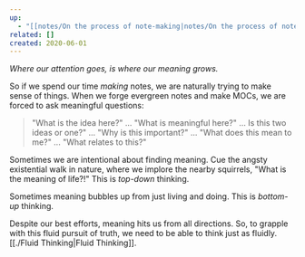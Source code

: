 ```yaml
---
up:
  - "[[notes/On the process of note-making|notes/On the process of note-making]]"
related: []
created: 2020-06-01
---
```

 *Where our attention goes, is where our meaning grows.*

So if we spend our time *making* notes, we are naturally trying to make sense of things. When we forge evergreen notes and make MOCs, we are forced to ask meaningful questions:

> "What is the idea here?" ... "What is meaningful here?" ... Is this two ideas or one?" ... "Why is this important?" ... "What does this mean to me?" ... "What relates to this?"

Sometimes we are intentional about finding meaning. Cue the angsty existential walk in nature, where we implore the nearby squirrels, "What is the meaning of life?!" This is *top-down* thinking.

Sometimes meaning bubbles up from just living and doing. This is *bottom-up* thinking.

Despite our best efforts, meaning hits us from all directions. So, to grapple with this fluid pursuit of truth, we need to be able to think just as fluidly. [[./Fluid Thinking|Fluid Thinking]].